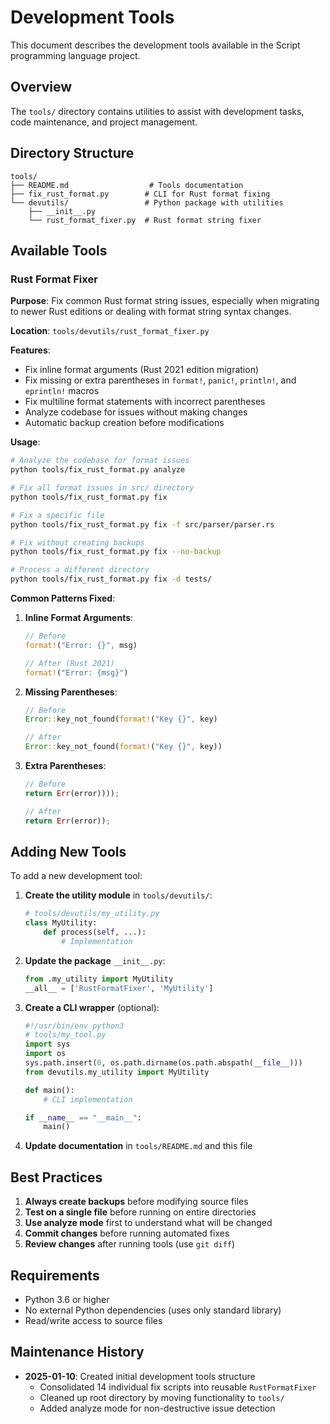 # Development Tools

This document describes the development tools available in the Script programming language project.

## Overview

The `tools/` directory contains utilities to assist with development tasks, code maintenance, and project management.

## Directory Structure

```
tools/
├── README.md                  # Tools documentation
├── fix_rust_format.py        # CLI for Rust format fixing
└── devutils/                 # Python package with utilities
    ├── __init__.py
    └── rust_format_fixer.py  # Rust format string fixer
```

## Available Tools

### Rust Format Fixer

**Purpose**: Fix common Rust format string issues, especially when migrating to newer Rust editions or dealing with format string syntax changes.

**Location**: `tools/devutils/rust_format_fixer.py`

**Features**:
- Fix inline format arguments (Rust 2021 edition migration)
- Fix missing or extra parentheses in `format!`, `panic!`, `println!`, and `eprintln!` macros
- Fix multiline format statements with incorrect parentheses
- Analyze codebase for issues without making changes
- Automatic backup creation before modifications

**Usage**:

```bash
# Analyze the codebase for format issues
python tools/fix_rust_format.py analyze

# Fix all format issues in src/ directory
python tools/fix_rust_format.py fix

# Fix a specific file
python tools/fix_rust_format.py fix -f src/parser/parser.rs

# Fix without creating backups
python tools/fix_rust_format.py fix --no-backup

# Process a different directory
python tools/fix_rust_format.py fix -d tests/
```

**Common Patterns Fixed**:

1. **Inline Format Arguments**:
   ```rust
   // Before
   format!("Error: {}", msg)
   
   // After (Rust 2021)
   format!("Error: {msg}")
   ```

2. **Missing Parentheses**:
   ```rust
   // Before
   Error::key_not_found(format!("Key {}", key)
   
   // After
   Error::key_not_found(format!("Key {}", key))
   ```

3. **Extra Parentheses**:
   ```rust
   // Before
   return Err(error))));
   
   // After
   return Err(error));
   ```

## Adding New Tools

To add a new development tool:

1. **Create the utility module** in `tools/devutils/`:
   ```python
   # tools/devutils/my_utility.py
   class MyUtility:
       def process(self, ...):
           # Implementation
   ```

2. **Update the package** `__init__.py`:
   ```python
   from .my_utility import MyUtility
   __all__ = ['RustFormatFixer', 'MyUtility']
   ```

3. **Create a CLI wrapper** (optional):
   ```python
   #!/usr/bin/env python3
   # tools/my_tool.py
   import sys
   import os
   sys.path.insert(0, os.path.dirname(os.path.abspath(__file__)))
   from devutils.my_utility import MyUtility
   
   def main():
       # CLI implementation
   
   if __name__ == "__main__":
       main()
   ```

4. **Update documentation** in `tools/README.md` and this file

## Best Practices

1. **Always create backups** before modifying source files
2. **Test on a single file** before running on entire directories
3. **Use analyze mode** first to understand what will be changed
4. **Commit changes** before running automated fixes
5. **Review changes** after running tools (use `git diff`)

## Requirements

- Python 3.6 or higher
- No external Python dependencies (uses only standard library)
- Read/write access to source files

## Maintenance History

- **2025-01-10**: Created initial development tools structure
  - Consolidated 14 individual fix scripts into reusable `RustFormatFixer`
  - Cleaned up root directory by moving functionality to `tools/`
  - Added analyze mode for non-destructive issue detection